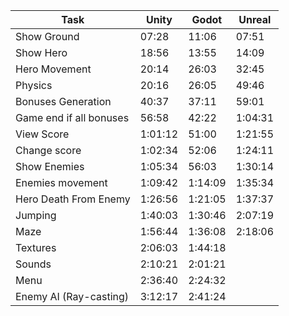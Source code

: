 | Task                   | Unity   | Godot   | Unreal  |
|------------------------|---------|---------|---------|
| Show Ground            | 07:28   |  11:06  |  07:51  |
| Show Hero              | 18:56   |  13:55  |  14:09  |
| Hero Movement          | 20:14   |  26:03  |  32:45  |
| Physics                | 20:16   |  26:05  |  49:46  |
| Bonuses Generation     | 40:37   |  37:11  |  59:01  |
| Game end if all bonuses| 56:58   |  42:22  | 1:04:31 |
| View Score             | 1:01:12 |  51:00  | 1:21:55 |
| Change score           | 1:02:34 |  52:06  | 1:24:11 |
| Show Enemies           | 1:05:34 |  56:03  | 1:30:14 |
| Enemies movement       | 1:09:42 | 1:14:09 | 1:35:34 |
| Hero Death From Enemy  | 1:26:56 | 1:21:05 | 1:37:37 |
| Jumping                | 1:40:03 | 1:30:46 | 2:07:19 |
| Maze                   | 1:56:44 | 1:36:08 | 2:18:06 |
| Textures               | 2:06:03 | 1:44:18 |         |
| Sounds                 | 2:10:21 | 2:01:21 |         |
| Menu                   | 2:36:40 | 2:24:32 |         |
| Enemy AI (Ray-casting) | 3:12:17 | 2:41:24 |         |